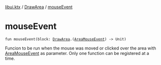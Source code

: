 [libui.ktx](../README.md) / [DrawArea](README.md) / [mouseEvent](mouse-event.md)

# mouseEvent

`fun mouseEvent(block: `[`DrawArea`](README.md)`.(`[`AreaMouseEvent`](../-area-mouse-event.md)`) -> Unit)`

Funcion to be run when the mouse was moved or clicked over the area with [AreaMouseEvent](../-area-mouse-event.md) as parameter. Only one function can be registered at a time.
